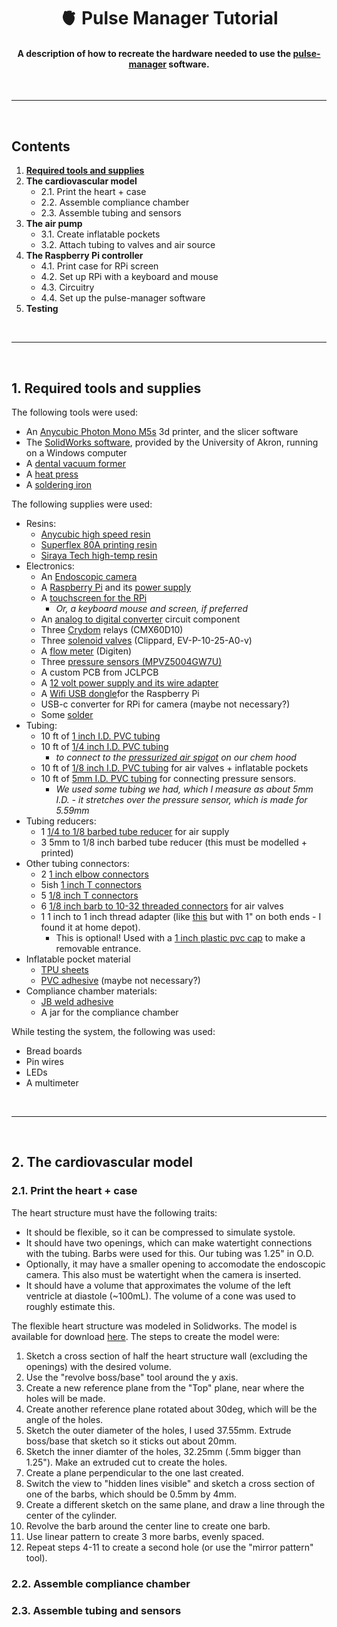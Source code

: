 <h1 align="center"> 🫀 Pulse Manager Tutorial</h1>

<h4 align="center">A description of how to recreate the hardware needed to use the <a href="https://github.com/benholland1024/pulse-manager">pulse-manager</a> software.</h4>

<br/><hr/><br/>

<h2>Contents</h2>

 1. <a href="#supplies">**Required tools and supplies**</a>
 2. **The cardiovascular model**
    - 2.1. Print the heart + case
    - 2.2. Assemble compliance chamber
    - 2.3. Assemble tubing and sensors
 3. **The air pump**
    - 3.1. Create inflatable pockets
    - 3.2. Attach tubing to valves and air source
 4. **The Raspberry Pi controller**
    - 4.1. Print case for RPi screen
    - 4.2. Set up RPi with a keyboard and mouse
    - 4.3. Circuitry
    - 4.4. Set up the pulse-manager software
 5. **Testing**

<br/><hr/><br/>

<h2 id="supplies">1. Required tools and supplies</h2>

The following tools were used:
 - An <a href="https://store.anycubic.com/products/photon-mono-m5s?srsltid=AfmBOoo6R4wCbVnCGKRZ7tQgiQt0xwVnhSDFUFg9_NGr83IOjvOBaMKt">Anycubic Photon Mono M5s</a> 3d printer, and the slicer software
 - The <a href="https://www.solidworks.com/">SolidWorks software</a>, provided by the University of Akron, running on a Windows computer
 - A <a href="https://www.amazon.com/dp/B0067FFW6E">dental vacuum former</a>
 - A <a href="https://www.amazon.com/dp/B075L6K1KM">heat press</a>
 - A <a href="https://www.amazon.com/dp/B07RZV2DW8">soldering iron</a>

The following supplies were used:
 - Resins:
   - <a href="https://store.anycubic.com/products/high-speed-resin?srsltid=AfmBOooOMM5i6VAxBmYBslaz3VqEcGTLrc5fxPaAbTTxGhNPXFPJ3_7-">Anycubic high speed resin</a>
   - <a href="https://www.amazon.com/dp/B08RWMMVCH">Superflex 80A printing resin</a>
   - <a href="https://www.amazon.com/dp/B08GJTGPYQ">Siraya Tech high-temp resin</a>
 - Electronics: 
   - An <a href="https://www.amazon.com/dp/B07PBF6DX5/">Endoscopic camera</a>
   - A <a href="https://www.amazon.com/dp/B0899VXM8F">Raspberry Pi</a> and its <a href="https://www.amazon.com/dp/B07TYQRXTK"> power supply</a>
   - A <a href="https://www.raspberrypi.com/products/raspberry-pi-touch-display/">touchscreen for the RPi</a>
     - _Or, a keyboard mouse and screen, if preferred_
   - An <a href="https://www.amazon.com/dp/B00NAY3RB2">analog to digital converter</a> circuit component
   - Three <a href="https://www.digikey.com/en/products/detail/sensata-crydom/CMX60D10/221843">Crydom</a> relays (CMX60D10)
   - Three <a href="https://www.mcmaster.com/2555N12/">solenoid valves</a> (Clippard, EV-P-10-25-A0-v)
   - A <a href="https://www.amazon.com/dp/B07QNN2GRV">flow meter</a> (Digiten)
   - Three <a href="https://www.digikey.com/en/products/detail/nxp-usa-inc./MPVZ5004GW7U/1168374">pressure sensors (MPVZ5004GW7U)</a>
   - A custom PCB from JCLPCB
   - A <a href="https://www.amazon.com/dp/B0852HX9HV/">12 volt power supply and its wire adapter</a>
   - A <a href="https://www.amazon.com/dp/B00GFAN498">Wifi USB dongle</a>for the Raspberry Pi
   - USB-c converter for RPi for camera (maybe not necessary?)
   - Some <a href="https://www.amazon.com/dp/B01N0VNNKO">solder</a>
 - Tubing:
   - 10 ft of <a href="https://www.mcmaster.com/5233K72/">1 inch I.D. PVC tubing</a>
   - 10 ft of <a href="https://www.mcmaster.com/5233K56/">1/4 inch I.D. PVC tubing</a>
     - _to connect to the <a href="https://www.grainger.com/product/55NW90">pressurized air spigot</a> on our chem hood_
   - 10 ft of <a href="https://www.mcmaster.com/5233K404/">1/8 inch I.D. PVC tubing</a> for air valves + inflatable pockets
   - 10 ft of <a href="https://www.mcmaster.com/5233K415/">5mm I.D. PVC tubing</a> for connecting pressure sensors.
     - _We used some tubing we had, which I measure as about 5mm I.D. - it stretches over the pressure sensor, which is made for 5.59mm_
 - Tubing reducers:
   - 1 <a href="https://www.amazon.com/dp/B08JCCP63D">1/4 to 1/8 barbed tube reducer</a> for air supply
   - 3 5mm to 1/8 inch barbed tube reducer (this must be modelled + printed)
 - Other tubing connectors:
   - 2 <a href="https://www.mcmaster.com/5372K377/">1 inch elbow connectors</a>
   - 5ish <a href="https://www.mcmaster.com/5372K627/">1 inch T connectors</a>
   - 5 <a href="https://www.amazon.com/dp/B08JCS1W24">1/8 inch T connectors</a>
   - 6 <a href="https://www.mcmaster.com/5117K83/">1/8 inch barb to 10-32 threaded connectors</a> for air valves
   - 1 1 inch to 1 inch thread adapter (like <a href="https://www.amazon.com/dp/B0BQGJCCRP">this</a> but with 1" on both ends - I found it at home depot).
     - This is optional! Used with a <a href="https://www.amazon.com/Spears-PVC-THREADED-CAPS-1in/dp/B000VYJ4UC">1 inch plastic pvc cap</a> to make a removable entrance.
 - Inflatable pocket material
   - <a href="https://www.americanpolyfilm.com/polyether-tpu-film">TPU sheets</a>
   - <a href="https://www.amazon.com/dp/">PVC adhesive</a> (maybe not necessary?)
 - Compliance chamber materials:
   - <a href="https://www.amazon.com/dp/B0006O1ICE">JB weld adhesive</a>
   - A jar for the compliance chamber

While testing the system, the following was used:
 - Bread boards
 - Pin wires
 - LEDs
 - A multimeter


<br/><hr/><br/>

<h2 id="supplies">2. The cardiovascular model</h2>
<h3 id="print-the-heart"> 2.1. Print the heart + case</h3>

The heart structure must have the following traits:
 - It should be flexible, so it can be compressed to simulate systole.
 - It should have two openings, which can make watertight connections with the tubing. Barbs were used for this. Our tubing was 1.25" in O.D.
 - Optionally, it may have a smaller opening to accomodate the endoscopic camera. This also must be watertight when the camera is inserted. 
 - It should have a volume that approximates the volume of the left ventricle at diastole (~100mL). The volume of a cone was used to roughly estimate this.

The flexible heart structure was modeled in Solidworks. The model is available for download [here](https://github.com/benholland1024/pulse-manager-tutorial/blob/main/heartStruct25mm.SLDPRT). The steps to create the model were:
 1. Sketch a cross section of half the heart structure wall (excluding the openings) with the desired volume.
 2. Use the "revolve boss/base" tool around the y axis.
 3. Create a new reference plane from the "Top" plane, near where the holes will be made.
 4. Create another reference plane rotated about 30deg, which will be the angle of the holes.
 5. Sketch the outer diameter of the holes, I used 37.55mm. Extrude boss/base that sketch so it sticks out about 20mm.
 6. Sketch the inner diamter of the holes, 32.25mm (.5mm bigger than 1.25"). Make an extruded cut to create the holes.
 7. Create a plane perpendicular to the one last created.
 8. Switch the view to "hidden lines visible" and sketch a cross section of one of the barbs, which should be 0.5mm by 4mm.
 9. Create a different sketch on the same plane, and draw a line through the center of the cylinder.
 10. Revolve the barb around the center line to create one barb.
 11. Use linear pattern to create 3 more barbs, evenly spaced.
 12. Repeat steps 4-11 to create a second hole (or use the "mirror pattern" tool).



<h3 id="compliance-chamber"> 2.2. Assemble compliance chamber</h3>
<h3 id="tubing-and-sensors"> 2.3. Assemble tubing and sensors</h3>














